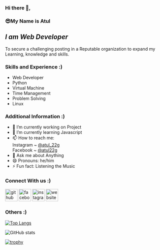 ### Hi there 👋, 
### 😎**My Name is Atul**

## *I am Web Developer*
To secure a challenging posting in a Reputable organization to expand my Learning, knowledge and skills.

### **Skills and Experience :)**
- Web Developer
- Python
- Virtual Machine
- Time Management
- Problem Solving
- Linux
 

### **Additional Information :)**
- 🔭 I’m currently working on Project
- 🌱 I’m currently learning Javascript 
- 📫 How to reach me: <br>
 Instagram ~ [@atul_22g](https://www.instagram.com/atul22g)<br>
 Facebook  ~ [@atul22g](https://www.facebook.com/atul22g)
- 💬 Ask me about Anything
- 😄 Pronouns: he/him
- ⚡ Fun fact: Listening the Music 


### **Connect With us :)**
[<img src='https://cdn.jsdelivr.net/npm/simple-icons@3.0.1/icons/github.svg' alt='github' height='40'>](https://github.com/Atul22g)  [<img src='https://cdn.jsdelivr.net/npm/simple-icons@3.0.1/icons/facebook.svg' alt='facebook' height='40'>](https://www.facebook.com/atul22g)  [<img src='https://cdn.jsdelivr.net/npm/simple-icons@3.0.1/icons/instagram.svg' alt='instagram' height='40'>](https://www.instagram.com/atul_22g/)  [<img src='https://cdn.jsdelivr.net/npm/simple-icons@3.0.1/icons/icloud.svg' alt='website' height='40'>](https://atul22g.netlify.app/)  

### **Others :)**

[![Top Langs](https://github-readme-stats.vercel.app/api/top-langs/?username=Atul22g)](https://github.com/anuraghazra/github-readme-stats)

![GitHub stats](https://github-readme-stats.vercel.app/api?username=Atul22g&show_icons=true)  

[![trophy](https://github-profile-trophy.vercel.app/?username=Atul22g)](https://github.com/ryo-ma/github-profile-trophy)
